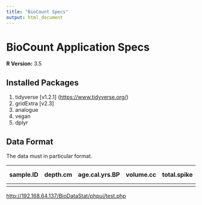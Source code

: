 ```yaml
---
title: "BioCount Specs"
output: html_document
---
```

# BioCount Application Specs

**R Version:** 3.5

## Installed Packages

1. tidyverse [v1.2.1] (https://www.tidyverse.org/)
2. gridExtra [v2.3]
3. analogue
4. vegan
5. dplyr

## Data Format
The data must in particular format.

| sample.ID | depth.cm | age.cal.yrs.BP | volume.cc | total.spike | counted.spike | total.pollen.count | [pollen name] |
| --------- | -------- | -------------- | --------- | ----------- | ------------- | ------------------ | ------------- |
|           |          |                |           |             |               |                    |               |

http://192.168.64.137/BioDataStat/phpui/test.php
